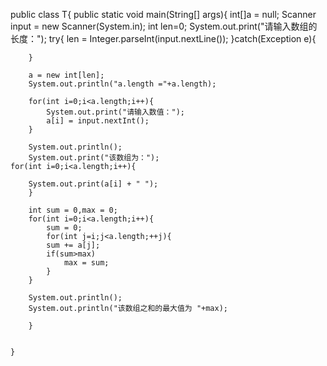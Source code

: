 public class T{
	    public static void main(String[] args){
		int[]a = null;
		Scanner input = new Scanner(System.in);
		int len=0;
		System.out.print("请输入数组的长度：");
		try{
	    len = Integer.parseInt(input.nextLine());
	}catch(Exception e){
	
		}
		
		a = new int[len];
		System.out.println("a.length ="+a.length);
		
		for(int i=0;i<a.length;i++){
		    System.out.print("请输入数值：");
		    a[i] = input.nextInt();
		}
		
		System.out.println();
		System.out.print("该数组为：");
	for(int i=0;i<a.length;i++){
		    
	    System.out.print(a[i] + " ");
		}

		int sum = 0,max = 0;
		for(int i=0;i<a.length;i++){
		    sum = 0;
		    for(int j=i;j<a.length;++j){
			sum += a[j];
			if(sum>max)
			    max = sum;
		    }
		}
		
		System.out.println();
		System.out.println("该数组之和的最大值为 "+max);
	
	    }
	    
	    
	}

